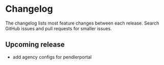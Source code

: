# Changelog

The changelog lists most feature changes between each release. Search GitHub issues and pull requests for smaller issues.

## Upcoming release
- add agency configs for pendlerportal
